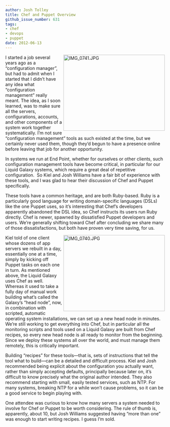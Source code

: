 ```yaml
---
author: Josh Tolley
title: Chef and Puppet Overview
github_issue_number: 631
tags:
- chef
- devops
- puppet
date: 2012-06-13
---
```




<a href="https://www.flickr.com/photos/80083124@N08/7184275615/" title="IMG_0741.JPG by endpoint920, on Flickr"><img align="right" alt="IMG_0741.JPG" height="240" src="/blog/2012/06/chef-and-puppet-overview/image-0.jpeg" width="320"/></a>

 I started a job several years ago as a “configuration manager”, but had to admit when I started that I didn’t have any idea what “configuration management” really meant. The idea, as I soon learned, was to make sure all the servers, configurations, accounts, and other components of a system work together systematically. I’m not sure “configuration management” tools as such existed at the time, but we certainly never used them, though they’d begun to have a presence online before leaving that job for another opportunity.

In systems we run at End Point, whether for ourselves or other clients, such configuration management tools have become critical, in particular for our Liquid Galaxy systems, which require a great deal of repetitive configuration.  So Kiel and Josh Williams have a fair bit of experience with these tools, and I was glad to hear their discussion of Chef and Puppet specifically.

These tools have a common heritage, and are both Ruby-based. Ruby is a particularly good language for writing domain-specific languages (DSLs) like the one Puppet uses, so it’s interesting that Chef’s developers apparently abandoned the DSL idea, so Chef instructs its users run Ruby directly. Chef is newer, spawned by dissatisfied Puppet developers and users. We’re generally shifting toward Chef after concluding we share many of those dissatisfactions, but both have proven very time saving, for us.

<a href="https://www.flickr.com/photos/80083124@N08/7184274097/" title="IMG_0740.JPG by endpoint920, on Flickr"><img align="right" alt="IMG_0740.JPG" height="240" src="/blog/2012/06/chef-and-puppet-overview/image-1.jpeg" width="320"/></a>

 Kiel told of one client whose dozens of app servers we rebuilt in a day, essentially one at a time, simply by kicking off Puppet tasks on each one in turn. As mentioned above, the Liquid Galaxy uses Chef as well. Whereas it used to take a fully day of manual work building what’s called the Galaxy’s “head node”, now, in combination with scripted, automatic operating system installations, we can set up a new head node in minutes. We’re still working to get everything into Chef, but in particular all the monitoring scripts and tools used on a Liquid Galaxy are built from Chef recipes, so every new head node is all ready to monitor from the beginning. Since we deploy these systems all over the world, and must manage them remotely, this is critically important.

Building “recipes” for these tools—​that is, sets of instructions that tell the tool what to build—​can be a detailed and difficult process. Kiel and Josh recommended being explicit about the configuration you actually want, rather than simply accepting defaults, principally because later on, it’s difficult to know precisely what the original author intended. They also recommend starting with small, easily tested services, such as NTP. For many systems, breaking NTP for a while won’t cause problems, so it can be a good service to begin playing with.

One attendee was curious to know how many servers a system needed to involve for Chef or Puppet to be worth considering. The rule of thumb is, apparently, about 10, but Josh Williams suggested having “more than one” was enough to start writing recipes. I guess I’m sold.


